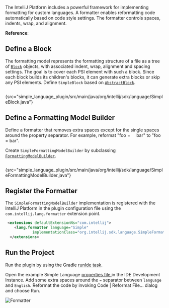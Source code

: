 [//]: # (title: 15. Formatter)

<!-- Copyright 2000-2022 JetBrains s.r.o. and other contributors. Use of this source code is governed by the Apache 2.0 license that can be found in the LICENSE file. -->

<include src="language_and_filetype.md" include-id="custom_language_tutorial_header"></include>

The IntelliJ Platform includes a powerful framework for implementing formatting for custom languages.
A formatter enables reformatting code automatically based on code style settings.
The formatter controls spaces, indents, wrap, and alignment.

**Reference**: [](code_formatting.md)

## Define a Block
The formatting model represents the formatting structure of a file as a tree of [`Block`](upsource:///platform/code-style-api/src/com/intellij/formatting/Block.java) objects, with associated indent, wrap, alignment and spacing settings.
The goal is to cover each PSI element with such a block.
Since each block builds its children's blocks, it can generate extra blocks or skip any PSI elements.
Define `SimpleBlock` based on [`AbstractBlock`](upsource:///platform/code-style-impl/src/com/intellij/psi/formatter/common/AbstractBlock.java).

```java
```
{src="simple_language_plugin/src/main/java/org/intellij/sdk/language/SimpleBlock.java"}

## Define a Formatting Model Builder
Define a formatter that removes extra spaces except for the single spaces around the property separator.
For example, reformat "foo  = &nbsp;&nbsp;&nbsp;&nbsp;bar" to "foo = bar".

Create `SimpleFormattingModelBuilder` by subclassing [`FormattingModelBuilder`](upsource:///platform/code-style-api/src/com/intellij/formatting/FormattingModelBuilder.java).

```java
```
{src="simple_language_plugin/src/main/java/org/intellij/sdk/language/SimpleFormattingModelBuilder.java"}

## Register the Formatter
The `SimpleFormattingModelBuilder` implementation is registered with the IntelliJ Platform in the plugin configuration file using the `com.intellij.lang.formatter` extension point.

```xml
 <extensions defaultExtensionNs="com.intellij">
    <lang.formatter language="Simple"
            implementationClass="org.intellij.sdk.language.SimpleFormattingModelBuilder"/>
  </extensions>
```

## Run the Project
Run the plugin by using the Gradle [runIde task](gradle_prerequisites.md#running-a-simple-gradle-based-intellij-platform-plugin).

Open the example Simple Language [properties file ](lexer_and_parser_definition.md#run-the-project) in the IDE Development Instance.
Add some extra spaces around the `=` separator between `language` and `English`.
Reformat the code by invoking <menupath>Code | Reformat File...</menupath> dialog and choose <control>Run</control>.

![Formatter](formatter.png)
